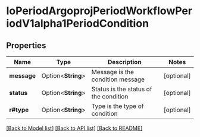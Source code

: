 # IoPeriodArgoprojPeriodWorkflowPeriodV1alpha1PeriodCondition

## Properties

Name | Type | Description | Notes
------------ | ------------- | ------------- | -------------
**message** | Option<**String**> | Message is the condition message | [optional]
**status** | Option<**String**> | Status is the status of the condition | [optional]
**r#type** | Option<**String**> | Type is the type of condition | [optional]

[[Back to Model list]](../README.md#documentation-for-models) [[Back to API list]](../README.md#documentation-for-api-endpoints) [[Back to README]](../README.md)


